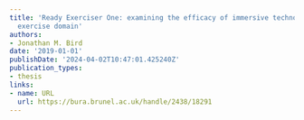 ```yaml
---
title: 'Ready Exerciser One: examining the efficacy of immersive technologies in the
  exercise domain'
authors:
- Jonathan M. Bird
date: '2019-01-01'
publishDate: '2024-04-02T10:47:01.425240Z'
publication_types:
- thesis
links:
- name: URL
  url: https://bura.brunel.ac.uk/handle/2438/18291
---
```

